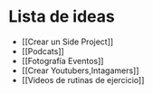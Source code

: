 # Lista de ideas
+ [[Crear un Side Project]]
+ [[Podcats]]
+ [[Fotografía Eventos]]
+ [[Crear Youtubers,Intagamers]]
+ [[Videos de rutinas de ejercicio]]
